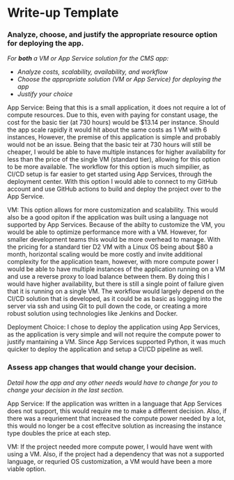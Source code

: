 # Write-up Template

### Analyze, choose, and justify the appropriate resource option for deploying the app.

*For **both** a VM or App Service solution for the CMS app:*
- *Analyze costs, scalability, availability, and workflow*
- *Choose the appropriate solution (VM or App Service) for deploying the app*
- *Justify your choice*

App Service: Being that this is a small application, it does not require a lot of compute resources. Due to this, even with paying for constant usage, the cost for the basic tier (at 730 hours) would be $13.14 per instance. Should the app scale rapidly it would hit about the same costs as 1 VM with 6 instances, However, the premise of this application is simple and probably would not be an issue. Being that the basic teir at 730 hours will still be cheaper, I would be able to have multiple instances for higher availability for less than the price of the single VM (standard tier), allowing for this option to be more available. The workflow for this option is much simpilier, as CI/CD setup is far easier to get started using App Services, through the deployment center. With this option I would able to connect to my GitHub account and use GitHub actions to build and deploy the project over to the App Service. 

VM: This option allows for more customization and scalability. This would also be a good opiton if the application was built using a language not supported by App Services. Because of the abilty to customize the VM, you would be able to optimize performance more with a VM. However, for smaller development teams this would be more overhead to manage. With the pricing for a standard tier D2 VM with a Linux OS being about $80 a month, horizontal scaling would be more costly and invite additional complexity for the application team, however, with more compute power I would be able to have multiple instances of the application running on a VM and use a reverse proxy to load balance between them. By doing this I would have higher availability, but there is still a single point of failure given that it is running on a single VM. The workflow would largely depend on the CI/CD solution that is developed, as it could be as basic as logging into the server via ssh and using Git to pull down the code, or creating a more robust solution using technologies like Jenkins and Docker.

Deployment Choice: I chose to deploy the application using App Services, as the application is very simple and will not require the compute power to justify mantaining a VM. Since App Services supported Python, it was much quicker to deploy the application and setup a CI/CD pipeline as well. 

### Assess app changes that would change your decision.

*Detail how the app and any other needs would have to change for you to change your decision in the last section.* 

App Service: If the application was written in a language that App Services does not support, this would require me to make a different decision. Also, if there was a requriement that increased the compute power needed by a lot, this would no longer be a cost effecitve solution as increasing the instance type doubles the price at each step. 

VM: If the project needed more compute power, I would have went with using a VM. Also, if the project had a dependency that was not a supported language, or requried OS customization, a VM would have been a more viable option. 